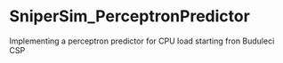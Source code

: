# SniperSim_PerceptronPredictor
Implementing a perceptron predictor for CPU load starting fron Buduleci CSP

